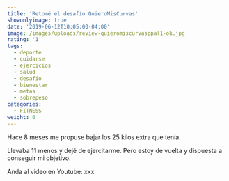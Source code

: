 ```yaml
---
title: 'Retomé el desafío QuieroMisCurvas'
showonlyimage: true
date: '2019-06-12T10:05:00-04:00'
image: /images/uploads/review-quieromiscurvasppal1-ok.jpg
rating: '1'
tags:
  - deporte
  - cuidarse
  - ejercicios
  - salud
  - desafío
  - bienestar
  - metas
  - sobrepeso
categories:
  - FITNESS
weight: 0
---
```

Hace 8 meses me propuse bajar los 25 kilos extra que tenía. 

<!--more-->

Llevaba 11 menos y dejé de ejercitarme. Pero estoy de vuelta y dispuesta a conseguir mi objetivo.

Anda al video en Youtube: xxx
